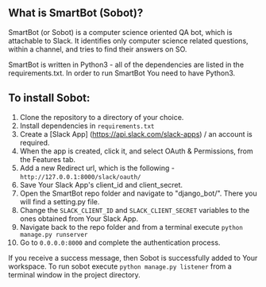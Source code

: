 ## What is SmartBot (Sobot)?

SmartBot (or Sobot) is a computer science oriented QA bot, which is attachable to Slack. 
It identifies only computer science related questions, within a channel,
and tries to find their answers on SO. 

SmartBot is written in Python3 - all of the dependencies are listed in the requirements.txt.
In order to run SmartBot You need to have Python3. 

## To install Sobot:

1. Clone the repository to a directory of your choice.
2. Install dependencies in `requirements.txt`
3. Create a [Slack App] (https://api.slack.com/slack-apps) / an account is required.
4. When the app is created, click it, and select OAuth & Permissions, from the Features tab.
5. Add a new Redirect url, which is the following - `http://127.0.0.1:8000/slack/oauth/` 
6. Save Your Slack App's client_id and client_secret.
7. Open the SmartBot repo folder and navigate to "django_bot/". There you will find a setting.py file.
8. Change the `SLACK_CLIENT_ID` and `SLACK_CLIENT_SECRET` variables to the ones obtained from Your Slack App.
9. Navigate back to the repo folder and from a terminal execute `python manage.py runserver`
10. Go to `0.0.0.0:8000` and complete the authentication process. 

If you receive a success message, then Sobot is successfully added to Your workspace.
To run sobot execute `python manage.py listener` from a terminal window in the project directory.
